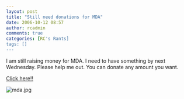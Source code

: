 ```yaml
---
layout: post
title: "Still need donations for MDA"
date: 2006-10-12 08:57
author: rcadmin
comments: true
categories: [RC's Rants]
tags: []
---
```

I am still raising money for MDA. I need to have something by next Wednesday. Please help me out. You can donate any amount you want.

<a href="https://www.mdaevent.org/ParticipantInfo.aspx?j=5542c709-92bd-4557-8346-9d6a79a34c11">Click here!!</a>

<img alt="mda.jpg" id="image902" src="http://bitsmack.com/wp/wp-content/uploads/2006/09/mda.jpg" />

